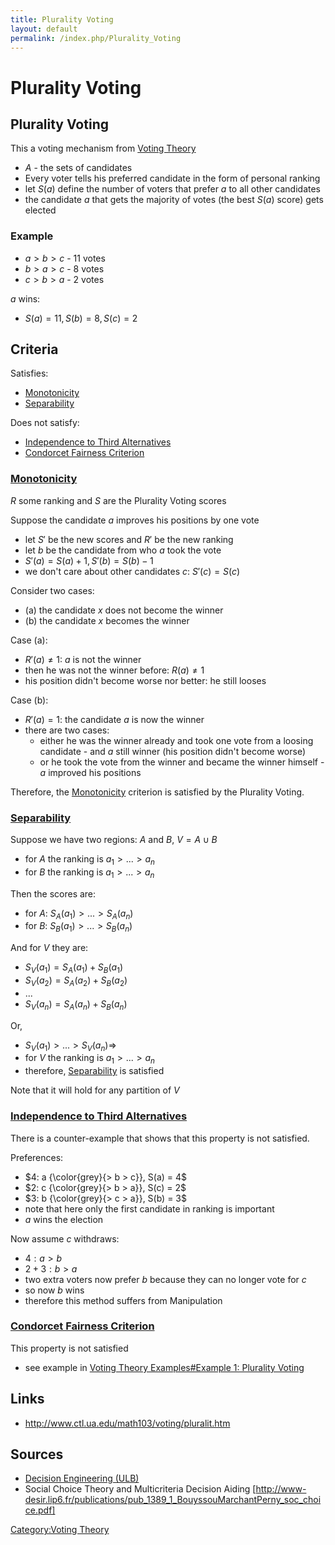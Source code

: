 ```yaml
---
title: Plurality Voting
layout: default
permalink: /index.php/Plurality_Voting
---
```


# Plurality Voting

## Plurality Voting
This a voting mechanism from [Voting Theory](Voting_Theory)

- $A$ - the sets of candidates
- Every voter tells his preferred candidate in the form of personal ranking
- let $S(a)$ define the number of voters that prefer $a$ to all other candidates
- the candidate $a$ that gets the majority of votes (the best $S(a)$ score) gets elected 


### Example
- $a > b > c$ - 11 votes
- $b > a > c$ - 8 votes
- $c > b > a$ - 2 votes

$a$ wins:
- $S(a) = 11, S(b) = 8, S(c) = 2$


## Criteria
Satisfies: 
- [Monotonicity](Monotonicity)
- [Separability](Separability)

Does not satisfy:
- [Independence to Third Alternatives](Independence_to_Third_Alternatives)
- [Condorcet Fairness Criterion](Condorcet's_Rule#Fairness)


### [Monotonicity](Monotonicity)
$R$ some ranking and $S$ are the Plurality Voting scores

Suppose the candidate $a$ improves his positions by one vote
- let $S'$ be the new scores and $R'$ be the new ranking
- let $b$ be the candidate from who $a$ took the vote
- $S'(a) = S(a) + 1, S'(b) = S(b) - 1$
- we don't care about other candidates $c$: $S'(c) = S(c)$


Consider two cases: 
- (a) the candidate $x$ does not become the winner
- (b) the candidate $x$ becomes the winner 

Case (a): 
- $R'(a) \ne 1$: $a$ is not the winner
- then he was not the winner before: $R(a) \ne 1$
- his position didn't become worse nor better: he still looses 

Case (b):
- $R'(a) = 1$: the candidate $a$ is now the winner
- there are two cases:
  - either he was the winner already and took one vote from a loosing candidate - and $a$ still winner (his position didn't become worse)
  - or he took the vote from the winner and became the winner himself - $a$ improved his positions


Therefore, the [Monotonicity](Monotonicity) criterion is satisfied by the Plurality Voting.


### [Separability](Separability)
Suppose we have two regions: $A$ and $B$, $V = A \cup B$
- for $A$ the ranking is $a_1 > ... > a_n$
- for $B$ the ranking is $a_1 > ... > a_n$

Then the scores are:
- for $A$: $S_A(a_1) > ... > S_A(a_n)$
- for $B$: $S_B(a_1) > ... > S_B(a_n)$

And for $V$ they are:
- $S_V(a_1) = S_A(a_1) + S_B(a_1)$
- $S_V(a_2) = S_A(a_2) + S_B(a_2)$
- $...$
- $S_V(a_n) = S_A(a_n) + S_B(a_n)$

Or,
- $S_V(a_1) > ... > S_V(a_n) \Rightarrow$
- for $V$ the ranking is $a_1 > ... > a_n$
- therefore, [Separability](Separability) is satisfied

Note that it will hold for any partition of $V$


### [Independence to Third Alternatives](Independence_to_Third_Alternatives)
There is a counter-example that shows that this property is not satisfied. 

Preferences:
- $4: a {\color{grey}{> b > c}}, S(a) = 4$
- $2: c {\color{grey}{> b > a}}, S(c) = 2$
- $3: b {\color{grey}{> c > a}}, S(b) = 3$
- note that here only the first candidate in ranking is important
- $a$ wins the election

Now assume $c$ withdraws:
- $4: a > b$
- $2 + 3: b > a$
- two extra voters now prefer $b$ because they can no longer vote for $c$ 
- so now $b$ wins
- therefore this method suffers from Manipulation


### [Condorcet Fairness Criterion](Condorcet's_Rule#Fairness)
This property is not satisfied
- see example in [Voting Theory Examples#Example 1: Plurality Voting](Voting_Theory_Examples#Example_1__Plurality_Voting)


## Links
- http://www.ctl.ua.edu/math103/voting/pluralit.htm


## Sources
- [Decision Engineering (ULB)](Decision_Engineering_(ULB))
- Social Choice Theory and Multicriteria Decision Aiding [http://www-desir.lip6.fr/publications/pub_1389_1_BouyssouMarchantPerny_soc_choice.pdf]

[Category:Voting Theory](Category_Voting_Theory)